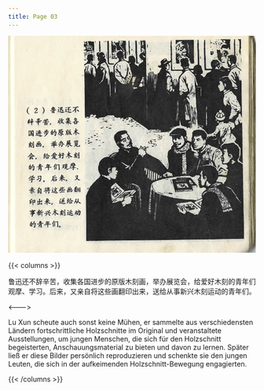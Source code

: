 ```yaml
---
title: Page 03
---
```


![luxun front](../../../images/luxun/YifuMukeDeGushi/3-page-00001.jpg)

{{< columns >}}

鲁迅还不辞辛苦，收集各国进步的原版木刻画，举办展览会，给爱好木刻的青年们观摩、学习。后来，又亲自将这些画翻印出来，送给从事新兴木刻运动的青年们。

<--->

Lu Xun scheute auch sonst keine Mühen, er sammelte aus verschiedensten Ländern fortschrittliche Holzschnitte im Original und veranstaltete Ausstellungen, um jungen Menschen, die sich für den Holzschnitt begeisterten, Anschauungsmaterial zu bieten und davon zu lernen. Später ließ er diese Bilder persönlich reproduzieren und schenkte sie den jungen Leuten, die sich in der aufkeimenden Holzschnitt-Bewegung engagierten.

{{< /columns >}}